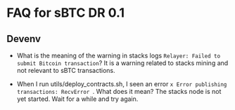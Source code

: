 # FAQ for sBTC DR 0.1

## Devenv

* What is the meaning of the warning in stacks logs `Relayer: Failed to submit Bitcoin transaction`?
It is a warning related to stacks mining and not relevant to sBTC transactions.

* When I run utils/deploy_contracts.sh, I seen an error `x Error publishing transactions: RecvError
`. What does it mean?
The stacks node is not yet started. Wait for a while and try again.


